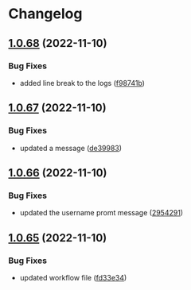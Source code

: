 # Changelog

## [1.0.68](https://github.com/NirK8/create-cognito-user/compare/v1.0.67...v1.0.68) (2022-11-10)


### Bug Fixes

* added line break to the logs ([f98741b](https://github.com/NirK8/create-cognito-user/commit/f98741b63ea6e08f05990f7c3a94c80512c5d272))

## [1.0.67](https://github.com/NirK8/create-cognito-user/compare/v1.0.66...v1.0.67) (2022-11-10)


### Bug Fixes

* updated a message ([de39983](https://github.com/NirK8/create-cognito-user/commit/de399832d7f015460a7e2f8d2fdb91fd2ca812eb))

## [1.0.66](https://github.com/NirK8/create-cognito-user/compare/v1.0.65...v1.0.66) (2022-11-10)


### Bug Fixes

* updated the username promt message ([2954291](https://github.com/NirK8/create-cognito-user/commit/295429120cade4cf27b3909580d09064d2fd9f2f))

## [1.0.65](https://github.com/NirK8/create-cognito-user/compare/1.0.64...v1.0.65) (2022-11-10)


### Bug Fixes

* updated workflow file ([fd33e34](https://github.com/NirK8/create-cognito-user/commit/fd33e344f044a9086d5fc44eb78276072fce033b))
